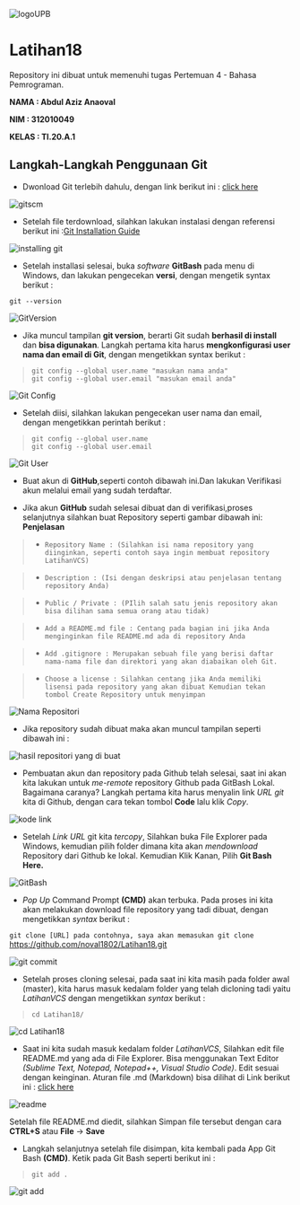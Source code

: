 ![logoUPB](gambar1/logo.png)

# Latihan18

Repository ini dibuat untuk memenuhi tugas Pertemuan 4 - Bahasa Pemrograman.

**NAMA : Abdul Aziz Anaoval** 

**NIM : 312010049**

**KELAS : TI.20.A.1**

## Langkah-Langkah Penggunaan Git

* Dwonload Git terlebih dahulu, dengan link berikut ini : [click here](https://git-scm.com) <br>

![gitscm](gambar1/GitScm.png)

* Setelah file terdownload, silahkan lakukan instalasi dengan referensi berikut ini :[Git Installation Guide](https://git-scm.com/book/en/v2/Getting-Started-Installing-Git) <br>

![installing git](gambar1/installing.png)

* Setelah installasi selesai, buka *software* **GitBash** pada menu di Windows, dan lakukan pengecekan **versi**, dengan mengetik syntax berikut : <br> 

`git --version` <br>

![GitVersion](gambar1/GitVersion.png)

* Jika muncul tampilan **git version**, berarti Git sudah **berhasil di install** dan **bisa digunakan**. Langkah pertama kita harus **mengkonfigurasi user nama dan email di Git**, dengan mengetikkan syntax berikut : <br>

> `git config --global user.name "masukan nama anda"` <br>
> `git config --global user.email "masukan email anda"` <br>

![Git Config](gambar1/GitConfig.png)

* Setelah diisi, silahkan lakukan pengecekan user nama dan email, dengan mengetikkan perintah berikut :

> `git config --global user.name` <br>
> `git config --global user.email` <br>

![Git User](gambar1/GitUser.png)

* Buat akun di **GitHub**,seperti contoh dibawah ini.Dan lakukan Verifikasi akun melalui email yang sudah terdaftar. <br>

* Jika akun **GitHub** sudah selesai dibuat dan di verifikasi,proses selanjutnya silahkan buat Repository seperti gambar dibawah ini: **Penjelasan** <br> 

> * `Repository Name : (Silahkan isi nama repository yang diinginkan, seperti contoh saya ingin membuat repository LatihanVCS)` <br>

> * `Description : (Isi dengan deskripsi atau penjelasan tentang repository Anda)` <br> 

> * `Public / Private : (PIlih salah satu jenis repository akan bisa dilihan sama semua orang atau tidak)` <br>

> * `Add a README.md file : Centang pada bagian ini jika Anda menginginkan file README.md ada di repository Anda` <br>

> * `Add .gitignore : Merupakan sebuah file yang berisi daftar nama-nama file dan direktori yang akan diabaikan oleh Git.` <br>

> * `Choose a license : Silahkan centang jika Anda memiliki lisensi pada repository yang akan dibuat Kemudian tekan tombol Create Repository untuk menyimpan` <br>

![Nama Repositori](gambar1/NamaRepositori.png)

* Jika repository sudah dibuat maka akan muncul tampilan seperti dibawah ini : <br>

![hasil repositori yang di buat](gambar1/hasilfile.png)

* Pembuatan akun dan repository pada Github telah selesai, saat ini akan kita lakukan untuk *me-remote* repository Github pada GitBash Lokal. Bagaimana caranya? Langkah pertama kita harus menyalin link *URL git* kita di Github, dengan cara tekan tombol **Code** lalu klik *Copy*.

![kode link](gambar1/kode.png)

* Setelah *Link URL* git kita *tercopy*, Silahkan buka File Explorer pada Windows, kemudian pilih folder dimana kita akan *mendownload* Repository dari Github ke lokal. Kemudian Klik Kanan, Pilih **Git Bash Here.** <br>

![GitBash](gambar1/GitBash.png)

* *Pop Up* Command Prompt **(CMD)** akan terbuka. Pada proses ini kita akan melakukan download file repository yang tadi dibuat, dengan mengetikkan *syntax* berikut :

`git clone [URL] pada contohnya, saya akan memasukan git clone` <br>
https://github.com/noval1802/Latihan18.git

![git commit](gambar1/GitCommit.png) <br>

* Setelah proses cloning selesai, pada saat ini kita masih pada folder awal (master), kita harus masuk kedalam folder yang telah dicloning tadi yaitu *LatihanVCS* dengan mengetikkan *syntax* berikut :

> `cd Latihan18/`

![cd Latihan18](gambar1/cd.png)

* Saat ini kita sudah masuk kedalam folder *LatihanVCS*, Silahkan edit file README.md yang ada di File Explorer. Bisa menggunakan Text Editor *(Sublime Text, Notepad, Notepad++, Visual Studio Code)*. Edit sesuai dengan keinginan. Aturan file .md (Markdown) bisa dilihat di Link berikut ini : [click here](https://guides.github.com/features/mastering-markdown/) <br>

![readme](gambar1/readme.png) <br>

Setelah file README.md diedit, silahkan Simpan file tersebut dengan cara **CTRL+S** atau **File** -> **Save** <br>

* Langkah selanjutnya setelah file disimpan, kita kembali pada App Git Bash **(CMD)**. Ketik pada Git Bash seperti berikut ini : <br>

> `git add .`

![git add](gambar1/Gitadd)